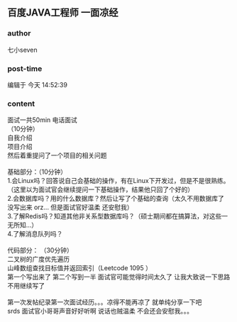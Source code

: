 ## 百度JAVA工程师 一面凉经
### author 
七小seven
### post-time 

编辑于  今天 14:52:39
### content 
<div class="post-topic-des nc-post-content">
 <div>
  面试一共50min 电话面试
 </div>
 <div>
  <span>
   （10分钟）
  </span>
  <br/>
 </div>
 <div>
  自我介绍
 </div>
 <div>
  项目介绍
 </div>
 <div>
  然后着重提问了一个项目的相关问题
 </div>
 <div>
  <br/>
 </div>
 <div>
  基础部分：（10分钟）
 </div>
 <div>
  1.会Linux吗？回答说自己会基础的操作，有在Linux下开发过，但是不是很熟练。（这里以为面试官会继续提问一下基础操作，结果他只回了个好的）
 </div>
 <div>
  2.会数据库吗？用的什么数据库？然后让写了个基础的查询（太久不用数据库了 没写出来 orz... 但是面试官好温柔 还安慰我）
 </div>
 <div>
  3.了解Redis吗？知道其他非关系型数据库吗？（硕士期间都在搞算法，对这些一无所知...）
 </div>
 <div>
  4.了解消息队列吗？
 </div>
 <div>
  <br/>
 </div>
 <div>
  代码部分：
  <span>
   （30分钟）
  </span>
 </div>
 <div>
  二叉树的广度优先遍历
 </div>
 <div>
  山峰数组查找目标值并返回索引（Leetcode 1095
  <span>
  </span>
  ）
 </div>
 <div>
  第一个写出来了 第二个写到一半 面试官可能觉得时间太久了 让我大致说一下思路 不用继续写了
 </div>
 <div>
  <br/>
 </div>
 <div>
  第一次发帖纪录第一次面试经历。。。凉得不能再凉了 就单纯分享一下吧
 </div>
 <div>
  srds 面试官小哥哥声音好好听啊 说话也贼温柔 不会还会安慰我。。。
 </div>
</div>
